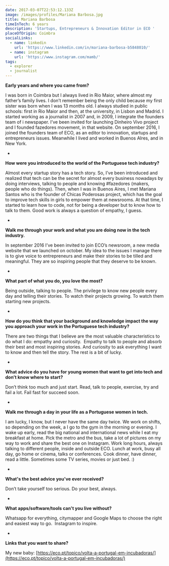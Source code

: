 ```yaml
---
date: 2017-03-07T22:53:12.133Z
image: /images/profiles/Mariana Barbosa.jpg
title: Mariana Barbosa
timeInTech: 6 years
description: 'Startups, Entrepreneurs & Innovation Editor in ECO '
placeOfOrigin: Coimbra
socialLinks:
  - name: linkedin
    url: 'https://www.linkedin.com/in/mariana-barbosa-b5848010/'
  - name: instagram
    url: 'https://www.instagram.com/mamb/'
tags:
  - explorer
  - journalist
---
```


**Early years and where you came from?**

I was born in Coimbra but I always lived in Rio Maior, where almost my father’s family lives. I don’t remember being the only child because my first sister was born when I was 13 months old. I always studied in public schools: first in Rio Maior and then, at the university, in Lisbon and Madrid. I started working as a journalist in 2007 and, in 2009, I integrate the founders team of i newspaper. I’ve been invited for launching Dinheiro Vivo project and I founded fazedores movement, in that website. On september 2016, I joined the founders team of ECO, as an editor to innovation, startups and entrepreneurs issues. Meanwhile I lived and worked in Buenos AIres, and in New York.

-

**How were you introduced to the world of the Portuguese tech industry?**

Almost every startup story has a tech story. So, I’ve been introduced and realized that tech can be the secret for almost every business nowadays by doing interviews, talking to people and knowing #fazedores (makers, people who do things). Then, when I was in Buenos Aires, I met Mariana Santos who is the founder of Chicas Poderosas project, which has the goal to improve tech skills in girls to empower them at newsrooms. At that time, I started to learn how to code, not for being a developer but to know how to talk to them. Good work is always a question of empathy, I guess. 

-

**Walk me through your work and what you are doing now in the tech industry.**

In september 2016 I’ve been invited to join ECO’s newsroom, a new media website that we launched on october. My idea to the issues I manage there is to give voice to entrepreneurs and make their stories to be tilled and meaningful. They are so inspiring people that they deserve to be known.

-

**What part of what you do, you love the most?**

Being outside, talking to people. The privilege to know new people every day and telling their stories. To watch their projects growing. To watch them starting new projects.

-

**How do you think that your background and knowledge impact the way you approach your work in the Portuguese tech industry?**

There are two things that I believe are the most valuable characteristics to do what I do: empathy and curiosity.  Empathy to talk to people and absorb their best and most inspiring stories. And curiosity to ask everything I want to know and then tell the story. The rest is a bit of lucky.

-

**What advice do you have for young women that want to get into tech and don’t know where to start?**

Don’t think too much and just start. Read, talk to people, exercise, try and fail a lot. Fail fast for succeed soon.

-

**Walk me through a day in your life as a Portuguese women in tech.**

I am lucky, I know, but I never have the same day twice. We work on shifts, so depending on the week, a I go to the gym in the morning or evening. I wake up early, read the big national and international news while I eat my breakfast at home. Pick the metro and the bus, take a lot of pictures on my way to work and share the best one on Instagram. Work long hours, always talking to different people, inside and outside ECO. Lunch at work, busy all day, go home or cinema, talks or conferences. Cook dinner, have dinner, read a little. Sometimes some TV series, movies or just bed. :) 

-

**What's the best advice you've ever received?**

Don’t take yourself too serious. Do your best, always.

-

**What apps/software/tools can't you live without?**

Whatsapp for everything, citymapper and Google Maps to choose the right and easiest way to go.  Instagram to inspire.

-

**Links that you want to share?**

My new baby: [https://eco.pt/topico/volta-a-portugal-em-incubadoras/](https://eco.pt/topico/volta-a-portugal-em-incubadoras/) 